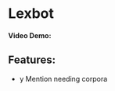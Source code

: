 # Lexbot

<ALREADY WRITTEN SUMMARY>
  
#### Video Demo:  <URL HERE>

## Features:

- y
Mention needing corpora
